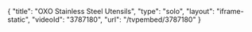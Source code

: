 {
    "title": "OXO Stainless Steel Utensils",
    "type": "solo",
    "layout": "iframe-static",
    "videoId": "3787180",
    "url": "\/tvpembed\/3787180"
}